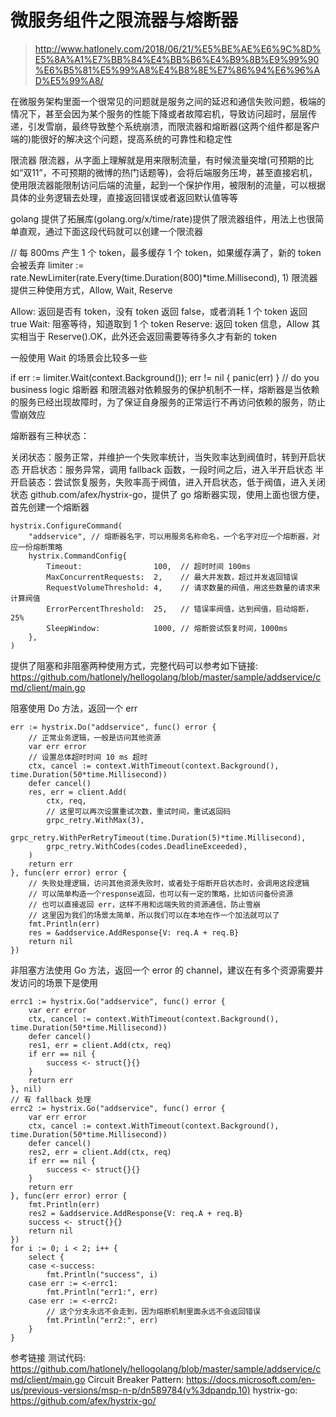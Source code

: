 # 微服务组件之限流器与熔断器

> http://www.hatlonely.com/2018/06/21/%E5%BE%AE%E6%9C%8D%E5%8A%A1%E7%BB%84%E4%BB%B6%E4%B9%8B%E9%99%90%E6%B5%81%E5%99%A8%E4%B8%8E%E7%86%94%E6%96%AD%E5%99%A8/

在微服务架构里面一个很常见的问题就是服务之间的延迟和通信失败问题，极端的情况下，甚至会因为某个服务的性能下降或者故障宕机，导致访问超时，层层传递，引发雪崩，最终导致整个系统崩溃，而限流器和熔断器(这两个组件都是客户端的)能很好的解决这个问题，提高系统的可靠性和稳定性

限流器
限流器，从字面上理解就是用来限制流量，有时候流量突增(可预期的比如“双11”，不可预期的微博的热门话题等)，会将后端服务压垮，甚至直接宕机，使用限流器能限制访问后端的流量，起到一个保护作用，被限制的流量，可以根据具体的业务逻辑去处理，直接返回错误或者返回默认值等等

golang 提供了拓展库(golang.org/x/time/rate)提供了限流器组件，用法上也很简单直观，通过下面这段代码就可以创建一个限流器

// 每 800ms 产生 1 个 token，最多缓存 1 个 token，如果缓存满了，新的 token 会被丢弃
limiter := rate.NewLimiter(rate.Every(time.Duration(800)*time.Millisecond), 1)
限流器提供三种使用方式，Allow, Wait, Reserve

Allow: 返回是否有 token，没有 token 返回 false，或者消耗 1 个 token 返回 true
Wait: 阻塞等待，知道取到 1 个 token
Reserve: 返回 token 信息，Allow 其实相当于 Reserve().OK，此外还会返回需要等待多久才有新的 token

一般使用 Wait 的场景会比较多一些

if err := limiter.Wait(context.Background()); err != nil {
    panic(err)
}
// do you business logic
熔断器
和限流器对依赖服务的保护机制不一样，熔断器是当依赖的服务已经出现故障时，为了保证自身服务的正常运行不再访问依赖的服务，防止雪崩效应

熔断器有三种状态：

关闭状态：服务正常，并维护一个失败率统计，当失败率达到阀值时，转到开启状态
开启状态：服务异常，调用 fallback 函数，一段时间之后，进入半开启状态
半开启装态：尝试恢复服务，失败率高于阀值，进入开启状态，低于阀值，进入关闭状态
github.com/afex/hystrix-go，提供了 go 熔断器实现，使用上面也很方便，首先创建一个熔断器

```
hystrix.ConfigureCommand(
    "addservice", // 熔断器名字，可以用服务名称命名，一个名字对应一个熔断器，对应一份熔断策略
    hystrix.CommandConfig{
        Timeout:                100,  // 超时时间 100ms
        MaxConcurrentRequests:  2,    // 最大并发数，超过并发返回错误
        RequestVolumeThreshold: 4,    // 请求数量的阀值，用这些数量的请求来计算阀值
        ErrorPercentThreshold:  25,   // 错误率阀值，达到阀值，启动熔断，25%
        SleepWindow:            1000, // 熔断尝试恢复时间，1000ms
    },
)
```

提供了阻塞和非阻塞两种使用方式，完整代码可以参考如下链接: https://github.com/hatlonely/hellogolang/blob/master/sample/addservice/cmd/client/main.go

阻塞使用 Do 方法，返回一个 err

```
err := hystrix.Do("addservice", func() error {
    // 正常业务逻辑，一般是访问其他资源
    var err error
    // 设置总体超时时间 10 ms 超时
    ctx, cancel := context.WithTimeout(context.Background(), time.Duration(50*time.Millisecond))
    defer cancel()
    res, err = client.Add(
        ctx, req,
        // 这里可以再次设置重试次数，重试时间，重试返回码
        grpc_retry.WithMax(3),
        grpc_retry.WithPerRetryTimeout(time.Duration(5)*time.Millisecond),
        grpc_retry.WithCodes(codes.DeadlineExceeded),
    )
    return err
}, func(err error) error {
    // 失败处理逻辑，访问其他资源失败时，或者处于熔断开启状态时，会调用这段逻辑
    // 可以简单构造一个response返回，也可以有一定的策略，比如访问备份资源
    // 也可以直接返回 err，这样不用和远端失败的资源通信，防止雪崩
    // 这里因为我们的场景太简单，所以我们可以在本地在作一个加法就可以了
    fmt.Println(err)
    res = &addservice.AddResponse{V: req.A + req.B}
    return nil
})
```

非阻塞方法使用 Go 方法，返回一个 error 的 channel，建议在有多个资源需要并发访问的场景下是使用

```
errc1 := hystrix.Go("addservice", func() error {
    var err error
    ctx, cancel := context.WithTimeout(context.Background(), time.Duration(50*time.Millisecond))
    defer cancel()
    res1, err = client.Add(ctx, req)
    if err == nil {
        success <- struct{}{}
    }
    return err
}, nil)
// 有 fallback 处理
errc2 := hystrix.Go("addservice", func() error {
    var err error
    ctx, cancel := context.WithTimeout(context.Background(), time.Duration(50*time.Millisecond))
    defer cancel()
    res2, err = client.Add(ctx, req)
    if err == nil {
        success <- struct{}{}
    }
    return err
}, func(err error) error {
    fmt.Println(err)
    res2 = &addservice.AddResponse{V: req.A + req.B}
    success <- struct{}{}
    return nil
})
for i := 0; i < 2; i++ {
    select {
    case <-success:
        fmt.Println("success", i)
    case err := <-errc1:
        fmt.Println("err1:", err)
    case err := <-errc2:
        // 这个分支永远不会走到，因为熔断机制里面永远不会返回错误
        fmt.Println("err2:", err)
    }
}
```

参考链接
测试代码: https://github.com/hatlonely/hellogolang/blob/master/sample/addservice/cmd/client/main.go
Circuit Breaker Pattern: https://docs.microsoft.com/en-us/previous-versions/msp-n-p/dn589784(v%3dpandp.10)
hystrix-go: https://github.com/afex/hystrix-go/